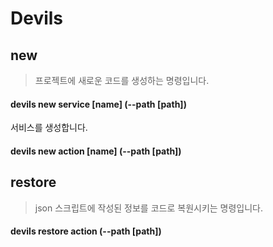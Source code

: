 # Devils
> 

## new
>프로젝트에 새로운 코드를 생성하는 명령입니다. 

#### devils new service [name] (--path [path])
서비스를 생성합니다.

#### devils new action [name] (--path [path])


## restore
> json 스크립트에 작성된 정보를 코드로 복원시키는 명령입니다.


#### devils restore action (--path [path])

